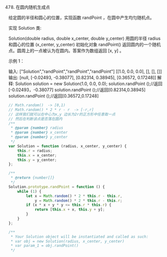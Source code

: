 478. 在圆内随机生成点

给定圆的半径和圆心的位置，实现函数 randPoint ，在圆中产生均匀随机点。

实现 Solution 类:

Solution(double radius, double x_center, double y_center) 用圆的半径 radius 和圆心的位置 (x_center, y_center) 初始化对象
randPoint() 返回圆内的一个随机点。圆周上的一点被认为在圆内。答案作为数组返回 [x, y] 。

示例 1：

输入:
["Solution","randPoint","randPoint","randPoint"]
[[1.0, 0.0, 0.0], [], [], []]
输出: [null, [-0.02493, -0.38077], [0.82314, 0.38945], [0.36572, 0.17248]]
解释:
Solution solution = new Solution(1.0, 0.0, 0.0);
solution.randPoint ();//返回[-0.02493，-0.38077]
solution.randPoint ();//返回[0.82314,0.38945]
solution.randPoint ();//返回[0.36572,0.17248]

```js
// Math.random()  -> [0,1)
// Math.random() * 2 * r - r  -> [-r,r]
// 这样我们就可以在中心为x,y 边长为2r的正方形中任意取一点
// 然后在判断该点是否落在圆内
/**
 * @param {number} radius
 * @param {number} x_center
 * @param {number} y_center
 */
var Solution = function (radius, x_center, y_center) {
    this.r = radius;
    this.x = x_center;
    this.y = y_center;
};

/**
 * @return {number[]}
 */
Solution.prototype.randPoint = function () {
    while (1) {
        let x = Math.random() * 2 * this.r - this.r,
            y = Math.random() * 2 * this.r - this.r;
        if (x * x + y * y <= this.r * this.r) {
            return [this.x + x, this.y + y];
        }
    }
};

/**
 * Your Solution object will be instantiated and called as such:
 * var obj = new Solution(radius, x_center, y_center)
 * var param_1 = obj.randPoint()
 */
```
